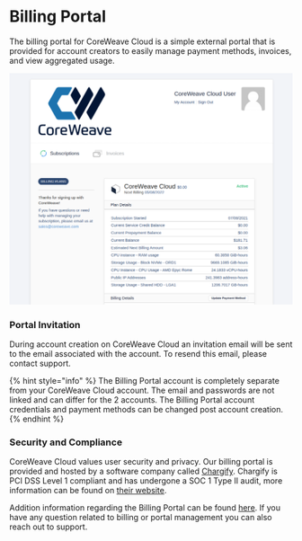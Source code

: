 # Billing Portal

The billing portal for CoreWeave Cloud is a simple external portal that is provided for account creators to easily manage payment methods, invoices, and view aggregated usage.

![Billing Portal View](<../.gitbook/assets/image (153).png>)

### Portal Invitation

During account creation on CoreWeave Cloud an invitation email will be sent to the email associated with the account. To resend this email, please contact support.

{% hint style="info" %}
The Billing Portal account is completely separate from your CoreWeave Cloud account. The email and passwords are not linked and can differ for the 2 accounts. The Billing Portal account credentials and payment methods can be changed post account creation.
{% endhint %}

### Security and Compliance

CoreWeave Cloud values user security and privacy. Our billing portal is provided and hosted by a software company called [Chargify](https://www.chargify.com/). Chargify is PCI DSS Level 1 compliant and has undergone a SOC 1 Type II audit, more information can be found on [their website](https://www.chargify.com/security/).



Addition information regarding the Billing Portal can be found [here](https://chargify.zendesk.com/hc/en-us/articles/4407649191195#subscription-overview). If you have any question related to billing or portal management you can also reach out to support.
